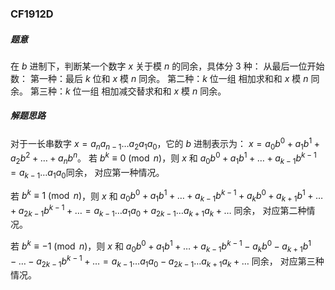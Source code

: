 ### CF1912D

##### 题意
在 $b$ 进制下，判断某一个数字 $x$ 关于模 $n$ 的同余，具体分 $3$ 种：
从最后一位开始数：
第一种：最后 $k$ 位和 $x$ 模 $n$ 同余。
第二种：$k$ 位一组 相加求和和 $x$ 模 $n$ 同余。
第三种：$k$ 位一组 相加减交替求和和 $x$ 模 $n$ 同余。

##### 解题思路

对于一长串数字 $x = a_na_{n-1}\dots a_2a_1a_0$，它的 $b$ 进制表示为：
$x = a_0b^0+a_1b^1+a_2b^2+\dots+a_nb^n$。
若 $b^k \equiv 0 \pmod{n}$，则 $x$ 和 $a_0b^0+a_1b^1+\dots+a_{k-1}b^{k-1} = a_{k-1}\dots a_1a_0$同余，
对应第一种情况。

若 $b^k \equiv 1 \pmod{n}$，则 $x$ 和 $a_0b^0+a_1b^1+\dots+a_{k-1}b^{k-1}+a_kb^0+a_{k+1}b^1+\dots+a_{2k-1}b^{k-1} + \dots  = a_{k-1}\dots a_1a_0+a_{2k-1}\dots a_{k+1}a_k+\dots$ 同余，
对应第二种情况。

若 $b^k \equiv -1 \pmod{n}$，则 $x$ 和 $a_0b^0+a_1b^1+\dots+a_{k-1}b^{k-1}-a_kb^0-a_{k+1}b^1-\dots-a_{2k-1}b^{k-1}+\dots  = a_{k-1}\dots a_1a_0-a_{2k-1}\dots a_{k+1}a_k+\dots$ 同余，
对应第三种情况。